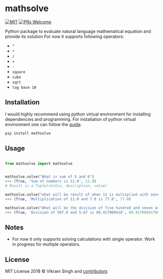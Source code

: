 # mathsolve

[![MIT][mit-image]][mit-url] [![PRs Welcome](https://img.shields.io/badge/PRs-welcome-brightgreen.svg?style=flat)](http://makeapullrequest.com)

Python package to evaluate natural language mathematical equation and provide its solution
For now it supports following operators:
- `^`      
- `*`      
- `/`      
- `+`      
- `-`      
- `square`
- `cube`   
- `sqrt`   
- `log base 10`     

## Installation

I would highly recommend using python virtual environment for installing dependencies and programming. For installation of python virtual environment one can follow the [guide](http://docs.python-guide.org/en/latest/dev/virtualenvs/).

```bash
pip install mathsolve
```

## Usage

```python

from mathsolve import mathsolve


mathsolve.solve("What is sum of 5 and 6")
>>> (True, 'Sum of numbers is 11.0', 11.0)
# Result is a Tuple(status, description, value)

mathsolve.solve("what will be result of when 11 is multiplied with seven")
>>> (True, 'Multiplication of 11.0 and 7.0 is 77.0', 77.0)

mathsolve.solve("What will be the division of five hundred and seven and five point six seven")
>>> (True, 'Division of 507.0 and 5.67 is 89.417989418', 89.41798941798942)

```

## Notes

- For now it only supports solving calculations with single operator. Work in progress for multiple operators.

## License

MIT License 2018 © Vikram Singh and [contributors](https://github.com/maverickjoy/mathsolve/graphs/contributors)

[mit-image]: https://img.shields.io/badge/license-MIT-blue.svg
[mit-url]: https://opensource.org/licenses/MIT
